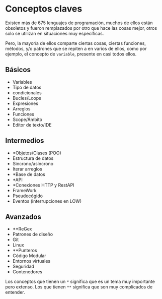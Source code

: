 # Conceptos claves

Existen más de 675 lenguajes de programación, muchos de ellos están obsoletos y fueron remplazados por otro que hace las cosas mejor, otros solo se utilizan en situaciones muy específicas.

Pero, la mayoría de ellos comparte ciertas cosas, ciertas funciones, métodos, y/o patrones que se repiten a en varios de ellos, como por ejemplo, el concepto de `variable`, presente en casi todos ellos.

## Básicos

- Variables
- Tipo de datos
- condicionales
- Bucles/Loops
- Expresiones
- Arreglos
- Funciones
- Scope/Ámbito
- Editor de texto/IDE

## Intermedios

- *Objetos/Clases (POO)
- Estructura de datos
- Sincrono/asíncrono
- Iterar arreglos
- *Base de datos
- *API
- *Conexiones HTTP y RestAPI
- FrameWork
- Pseudocógido
- Eventos (interrupciones en LOW)

## Avanzados

- **ReGex
- Patrones de diseño
- Git
- Linux
- **Punteros
- Código Modular
- Entornos virtuales
- Seguridad
- Contenedores

Los conceptos que tienen un `*` significa que es un tema muy importante pero extenso. Los que tienen `**` significa que son muy complicados de entender. 